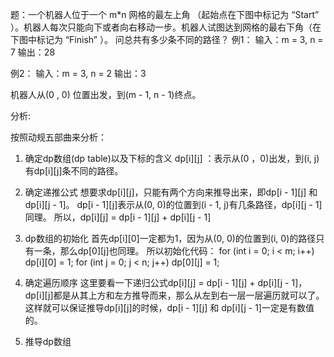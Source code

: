 题：一个机器人位于一个 m*n 网格的最左上角 （起始点在下图中标记为 “Start” ）。机器人每次只能向下或者向右移动一步。机器人试图达到网格的最右下角（在下图中标记为 “Finish” ）。
问总共有多少条不同的路径？
例1： 输入：m = 3, n = 7
	  输出：28
	  
例2： 输入：m = 3, n = 2
	  输出：3

机器人从(0 , 0) 位置出发，到(m - 1, n - 1)终点。


分析:

按照动规五部曲来分析：

1. 确定dp数组(dp table)以及下标的含义
dp[i][j] ：表示从(0 ，0)出发，到(i, j) 有dp[i][j]条不同的路径。

2. 确定递推公式
想要求dp[i][j]，只能有两个方向来推导出来，即dp[i - 1][j] 和 dp[i][j - 1]。
dp[i - 1][j]表示从(0, 0)的位置到(i - 1, j)有几条路径，dp[i][j - 1]同理。
所以，dp[i][j] =  dp[i - 1][j] + dp[i][j - 1]

3. dp数组的初始化
首先dp[i][0]一定都为1，因为从(0, 0)的位置到(i, 0)的路径只有一条，那么dp[0][j]也同理。
所以初始化代码： for (int i = 0; i < m; i++) dp[i][0] = 1;
				 for (int j = 0; j < n; j++) dp[0][j] = 1;

4. 确定遍历顺序
这里要看一下递归公式dp[i][j] =  dp[i - 1][j] + dp[i][j - 1]，dp[i][j]都是从其上方和左方推导而来，那么从左到右一层一层遍历就可以了。
这样就可以保证推导dp[i][j]的时候，dp[i - 1][j] 和 dp[i][j - 1]一定是有数值的。

5. 推导dp数组
